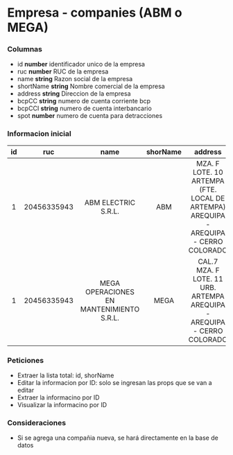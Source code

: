 # Empresa - companies (ABM o MEGA)
### Columnas
- id **number** identificador unico de la empresa
- ruc **number** RUC de la empresa
- name **string** Razon social de la empresa
- shortName **string** Nombre comercial de la empresa
- address **string** Direccion de la empresa
- bcpCC **string** numero de cuenta corriente bcp
- bcpCCI **string** numero de cuenta interbancario
- spot **number** numero de cuenta para detracciones

### Informacion inicial
|id|ruc|name|shorName|address|bcpCC|bcpCCI|spot|
|:-:  |:-:  |:-:  |:-:  |:-:  |:-:  |:-:  |:-:  |
|1|20456335943|ABM ELECTRIC S.R.L.|ABM|MZA. F LOTE. 10 ARTEMPA (FTE. LOCAL DE ARTEMPA) AREQUIPA - AREQUIPA - CERRO COLORADO|215-1976560-0-68|002-215-001976560068-29|101263444
|1|20456335943|MEGA OPERACIONES EN MANTENIMIENTO S.R.L.|MEGA|CAL.7 MZA. F LOTE. 11 URB. ARTEMPA AREQUIPA - AREQUIPA - CERRO COLORADO|215-2172830-0-93|002-215-002172830093-26|101406636

### Peticiones
- Extraer la lista total: id, shorName 
- Editar la informacion por ID: solo se ingresan las props que se van a editar
- Extraer la informacino por ID
- Visualizar la informacino por ID


### Consideraciones
- Si se agrega una compañia nueva, se hará directamente en la base de datos

